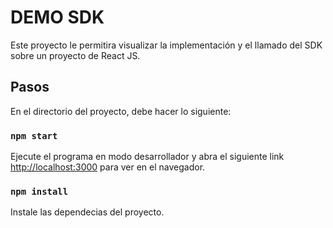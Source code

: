 # DEMO SDK

Este proyecto le permitira visualizar la implementación y el llamado del SDK sobre un proyecto de React JS.

## Pasos

En el directorio del proyecto, debe hacer lo siguiente:

### `npm start`

Ejecute el programa en modo desarrollador y abra el siguiente link [http://localhost:3000](http://localhost:3000) para ver en el navegador.

### `npm install`

Instale las dependecias del proyecto.

